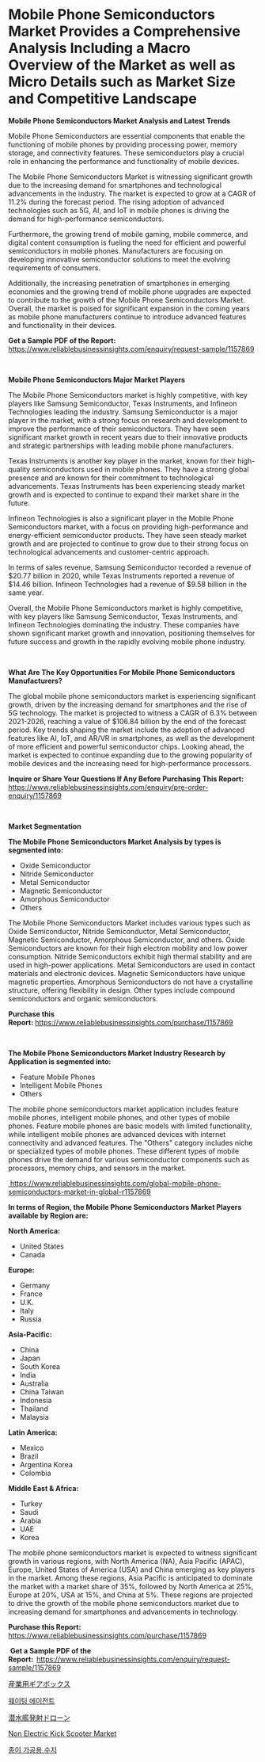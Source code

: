 <p><h1>Mobile Phone Semiconductors Market Provides a Comprehensive Analysis Including a Macro Overview of the Market as well as Micro Details such as Market Size and Competitive Landscape</h1></p><p><strong>Mobile Phone Semiconductors Market Analysis and Latest Trends</strong></p>
<p><p>Mobile Phone Semiconductors are essential components that enable the functioning of mobile phones by providing processing power, memory storage, and connectivity features. These semiconductors play a crucial role in enhancing the performance and functionality of mobile devices.</p><p>The Mobile Phone Semiconductors Market is witnessing significant growth due to the increasing demand for smartphones and technological advancements in the industry. The market is expected to grow at a CAGR of 11.2% during the forecast period. The rising adoption of advanced technologies such as 5G, AI, and IoT in mobile phones is driving the demand for high-performance semiconductors.</p><p>Furthermore, the growing trend of mobile gaming, mobile commerce, and digital content consumption is fueling the need for efficient and powerful semiconductors in mobile phones. Manufacturers are focusing on developing innovative semiconductor solutions to meet the evolving requirements of consumers.</p><p>Additionally, the increasing penetration of smartphones in emerging economies and the growing trend of mobile phone upgrades are expected to contribute to the growth of the Mobile Phone Semiconductors Market. Overall, the market is poised for significant expansion in the coming years as mobile phone manufacturers continue to introduce advanced features and functionality in their devices.</p></p>
<p><strong>Get a Sample PDF of the Report:&nbsp;</strong> <a href="https://www.reliablebusinessinsights.com/enquiry/request-sample/1157869">https://www.reliablebusinessinsights.com/enquiry/request-sample/1157869</a></p>
<p>&nbsp;</p>
<p><strong>Mobile Phone Semiconductors Major Market Players</strong></p>
<p><p>The Mobile Phone Semiconductors market is highly competitive, with key players like Samsung Semiconductor, Texas Instruments, and Infineon Technologies leading the industry. Samsung Semiconductor is a major player in the market, with a strong focus on research and development to improve the performance of their semiconductors. They have seen significant market growth in recent years due to their innovative products and strategic partnerships with leading mobile phone manufacturers.</p><p>Texas Instruments is another key player in the market, known for their high-quality semiconductors used in mobile phones. They have a strong global presence and are known for their commitment to technological advancements. Texas Instruments has been experiencing steady market growth and is expected to continue to expand their market share in the future.</p><p>Infineon Technologies is also a significant player in the Mobile Phone Semiconductors market, with a focus on providing high-performance and energy-efficient semiconductor products. They have seen steady market growth and are projected to continue to grow due to their strong focus on technological advancements and customer-centric approach.</p><p>In terms of sales revenue, Samsung Semiconductor recorded a revenue of $20.77 billion in 2020, while Texas Instruments reported a revenue of $14.46 billion. Infineon Technologies had a revenue of $9.58 billion in the same year.</p><p>Overall, the Mobile Phone Semiconductors market is highly competitive, with key players like Samsung Semiconductor, Texas Instruments, and Infineon Technologies dominating the industry. These companies have shown significant market growth and innovation, positioning themselves for future success and growth in the rapidly evolving mobile phone industry.</p></p>
<p>&nbsp;</p>
<p><strong>What Are The Key Opportunities For Mobile Phone Semiconductors Manufacturers?</strong></p>
<p><p>The global mobile phone semiconductors market is experiencing significant growth, driven by the increasing demand for smartphones and the rise of 5G technology. The market is projected to witness a CAGR of 6.3% between 2021-2026, reaching a value of $106.84 billion by the end of the forecast period. Key trends shaping the market include the adoption of advanced features like AI, IoT, and AR/VR in smartphones, as well as the development of more efficient and powerful semiconductor chips. Looking ahead, the market is expected to continue expanding due to the growing popularity of mobile devices and the increasing need for high-performance processors.</p></p>
<p><strong>Inquire or Share Your Questions If Any Before Purchasing This Report:</strong> <a href="https://www.reliablebusinessinsights.com/enquiry/pre-order-enquiry/1157869">https://www.reliablebusinessinsights.com/enquiry/pre-order-enquiry/1157869</a></p>
<p>&nbsp;</p>
<p><strong>Market Segmentation</strong></p>
<p><strong>The Mobile Phone Semiconductors Market Analysis by types is segmented into:</strong></p>
<p><ul><li>Oxide Semiconductor</li><li>Nitride Semiconductor</li><li>Metal Semiconductor</li><li>Magnetic Semiconductor</li><li>Amorphous Semiconductor</li><li>Others</li></ul></p>
<p><p>The Mobile Phone Semiconductors Market includes various types such as Oxide Semiconductor, Nitride Semiconductor, Metal Semiconductor, Magnetic Semiconductor, Amorphous Semiconductor, and others. Oxide Semiconductors are known for their high electron mobility and low power consumption. Nitride Semiconductors exhibit high thermal stability and are used in high-power applications. Metal Semiconductors are used in contact materials and electronic devices. Magnetic Semiconductors have unique magnetic properties. Amorphous Semiconductors do not have a crystalline structure, offering flexibility in design. Other types include compound semiconductors and organic semiconductors.</p></p>
<p><strong>Purchase this Report:&nbsp;</strong><a href="https://www.reliablebusinessinsights.com/purchase/1157869">https://www.reliablebusinessinsights.com/purchase/1157869</a></p>
<p>&nbsp;</p>
<p><strong>The Mobile Phone Semiconductors Market Industry Research by Application is segmented into:</strong></p>
<p><ul><li>Feature Mobile Phones</li><li>Intelligent Mobile Phones</li><li>Others</li></ul></p>
<p><p>The mobile phone semiconductors market application includes feature mobile phones, intelligent mobile phones, and other types of mobile phones. Feature mobile phones are basic models with limited functionality, while intelligent mobile phones are advanced devices with internet connectivity and advanced features. The "Others" category includes niche or specialized types of mobile phones. These different types of mobile phones drive the demand for various semiconductor components such as processors, memory chips, and sensors in the market.</p></p>
<p><a href="https://www.reliablebusinessinsights.com/global-mobile-phone-semiconductors-market-in-global-r1157869">&nbsp;https://www.reliablebusinessinsights.com/global-mobile-phone-semiconductors-market-in-global-r1157869</a></p>
<p><strong>In terms of Region, the Mobile Phone Semiconductors Market Players available by Region are:</strong></p>
<p>
    <p> <strong> North America: </strong>
        <ul>
            <li>United States</li>
            <li>Canada</li>
        </ul>
        </p> 
    <p> <strong> Europe: </strong>
        <ul>
            <li>Germany</li>
            <li>France</li>
            <li>U.K.</li>
            <li>Italy</li>
            <li>Russia</li>
        </ul>
        </p> 
    <p> <strong> Asia-Pacific: </strong>
        <ul>
            <li>China</li>
            <li>Japan</li>
            <li>South Korea</li>
            <li>India</li>
            <li>Australia</li>
            <li>China Taiwan</li>
            <li>Indonesia</li>
            <li>Thailand</li>
            <li>Malaysia</li>
        </ul>
        </p> 
    <p> <strong> Latin America: </strong>
        <ul>
            <li>Mexico</li>
            <li>Brazil</li>
            <li>Argentina Korea</li>
            <li>Colombia</li>
        </ul>
        </p> 
    <p> <strong> Middle East & Africa: </strong>
        <ul>
            <li>Turkey</li>
            <li>Saudi</li>
            <li>Arabia</li>
            <li>UAE</li>
            <li>Korea</li>
        </ul>
    </p>
    </p>
<p><p>The mobile phone semiconductors market is expected to witness significant growth in various regions, with North America (NA), Asia Pacific (APAC), Europe, United States of America (USA) and China emerging as key players in the market. Among these regions, Asia Pacific is anticipated to dominate the market with a market share of 35%, followed by North America at 25%, Europe at 20%, USA at 15%, and China at 5%. These regions are projected to drive the growth of the mobile phone semiconductors market due to increasing demand for smartphones and advancements in technology.</p></p>
<p><strong>Purchase this Report: </strong><a href="https://www.reliablebusinessinsights.com/purchase/1157869">https://www.reliablebusinessinsights.com/purchase/1157869</a></p>
<p>&nbsp;<strong>Get a Sample PDF of the Report:&nbsp;&nbsp;</strong><a href="https://www.reliablebusinessinsights.com/enquiry/request-sample/1157869">https://www.reliablebusinessinsights.com/enquiry/request-sample/1157869</a></p>
<p><strong></strong></p>
<p><p><a href="https://github.com/vtbvgl20191192/Market-Research-Report-List-2/blob/main/1854495147827.md">産業用ギアボックス</a></p><p><a href="https://github.com/risastia4/Market-Research-Report-List-1/blob/main/3214243157039.md">웨이팅 에이전트</a></p><p><a href="https://github.com/avwofrml53535/Market-Research-Report-List-2/blob/main/7771346147826.md">潜水艦発射ドローン</a></p><p><a href="https://github.com/gdfhhhj/Market-Research-Report-List-5/blob/main/non-electric-kick-scooter-market.md">Non Electric Kick Scooter Market</a></p><p><a href="https://github.com/amuji413411/Market-Research-Report-List-1/blob/main/9219190157038.md">종이 가공용 수지</a></p></p>